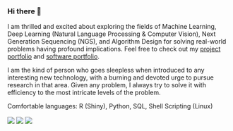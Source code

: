 ### Hi there 👋



I am thrilled and excited about exploring the fields of Machine Learning, Deep Learning (Natural Language Processing & Computer Vision), Next Generation Sequencing (NGS), and Algorithm Design for solving real-world problems having profound implications.  Feel free to check out my [project portfolio](https://luchaoqi.com/projects/) and [software portfolio](https://luchaoqi.com/software/).



I am the kind of person who goes sleepless when introduced to any interesting new technology, with a burning and devoted urge to pursue research in that area. Given any problem, I always try to solve it with efficiency to the most intricate levels of the problem.



Comfortable languages: R (Shiny), Python, SQL, Shell Scripting (Linux)



<a>
  <img align="center" src="https://wakatime.com/share/@luchaoqi/0828307c-ea09-4c7b-ab68-354342f12102.svg" /></a>

<a>
  <img align="center" src="https://github-readme-stats.vercel.app/api/wakatime?username=luchaoqi" /></a>

<a>
  <img align="center" src="https://github-readme-stats.vercel.app/api/top-langs/?username=luchaoqi&layout=compact" /></a>




